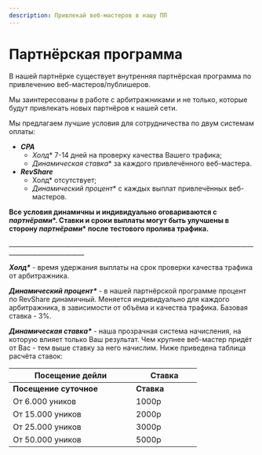 ```yaml
---
description: Привлекай веб-мастеров в нашу ПП
---
```


# Партнёрская программа

В нашей партнёрке существует внутренняя партнёрская программа по привлечению веб-мастеров/публишеров.

Мы заинтересованы в работе с арбитражниками и не только, которые будут привлекать новых партнёров к нашей сети.

Мы предлагаем лучшие условия для сотрудничества по двум системам оплаты:

* _**CPA**_
  * _Холд_\* 7-14 дней на проверку качества Вашего трафика;
  * _Динамическая ставка_\* за каждого привлечённого веб-мастера.
* _**RevShare**_
  * Холд\* отсутствует;
  * _Динамический процент_\* с каждых выплат привлечённых веб-мастеров.

**Все условия динамичны и индивидуально оговариваются с **_**партнёрами**_**\*. Ставки и сроки выплаты могут быть улучшены в сторону **_**партнёрами**_**\* после тестового пролива трафика.**

\_\_\_\_\_\_\_\_\_\_\_\_\_\_\_\_\_\_\_\_\_\_\_\_\_\_\_\_\_\_\_\_\_\_\_\_\_\_\_\_\_\_\_\_\_\_\_\_\_\_\_\_\_\_\_\_\_\_\_\_\_\_\_\_\_\_\_\_\_\_\_\_\_\_\_\_\_\_\_\_\_\_\_\_\_\_\_\_\_\_\_\_\_\_\_\_\_\_\_\_\_\_

_**Холд\***_ - время удержания выплаты на срок проверки качества трафика от арбитражника.

_**Динамический процент\***_ - в нашей партнёрской программе процент по RevShare динамичный. Меняется индивидуально для каждого арбитражника, в зависимости от объёма и качества трафика. Базовая ставка - 3%.

_**Динамическая ставка\***_ - наша прозрачная система начисления, на которую влияет только Ваш результат. Чем крупнее веб-мастер придёт от Вас - тем выше ставку за него начислим. Ниже приведена таблица расчёта ставок:



<table data-header-hidden><thead><tr><th width="235">Посещение дейли</th><th width="116">Ставка</th></tr></thead><tbody><tr><td><strong>Посещение суточное</strong></td><td><strong>Ставка</strong></td></tr><tr><td>От 6.000 уников</td><td>1000р</td></tr><tr><td>От 15.000 уников</td><td>2000р</td></tr><tr><td>От 25.000 уников</td><td>3000р</td></tr><tr><td>От 50.000 уников</td><td>5000р</td></tr></tbody></table>

